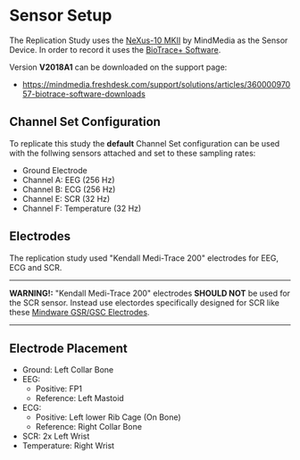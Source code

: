 # Sensor Setup

The Replication Study uses the [NeXus-10 MKII](https://www.mindmedia.com/en/produkte/nexus-10-mkii/) by MindMedia as the Sensor Device. In order to record it uses the [BioTrace+ Software](https://www.mindmedia.com/en/products/biotrace-software/). 

Version **V2018A1** can be downloaded on the support page:
- https://mindmedia.freshdesk.com/support/solutions/articles/36000097057-biotrace-software-downloads

## Channel Set Configuration
To replicate this study the **default** Channel Set configuration can be used with the follwing sensors attached and set to these sampling rates:
- Ground Electrode
- Channel A: EEG (256 Hz)
- Channel B: ECG (256 Hz)
- Channel E: SCR (32 Hz)
- Channel F: Temperature (32 Hz)

## Electrodes
The replication study used "Kendall Medi-Trace 200" electrodes for EEG, ECG and SCR.

---

**WARNING!:** "Kendall Medi-Trace 200" electrodes **SHOULD NOT** be used for the SCR sensor. Instead use electordes specifically designed for SCR like these [Mindware GSR/GSC Electrodes](https://www.mindwaretech.com/shop/gsr-gsc-electrodes/). 

---

## Electrode Placement
- Ground: Left Collar Bone
- EEG:
    - Positive: FP1
    - Reference: Left Mastoid
- ECG:
    - Positive: Left lower Rib Cage (On Bone)
    - Reference: Right Collar Bone
- SCR: 2x Left Wrist
- Temperature: Right Wrist